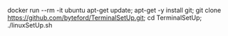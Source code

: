 docker run --rm -it ubuntu
apt-get update; apt-get -y install git; git clone https://github.com/byteford/TerminalSetUp.git; cd TerminalSetUp; ./linuxSetUp.sh

